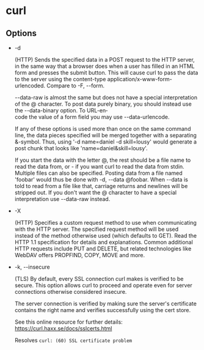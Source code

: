 # curl

## Options

* -d
    
    (HTTP) Sends the specified data in a POST request to the HTTP server, in the same way that a browser does when a user has filled in an HTML form and presses the submit button.  This will cause curl to pass the data to the server using the content-type application/x-www-form-urlencoded.  Compare to -F, --form.

    --data-raw is almost the same but does not have a special interpretation of the @ character. To post data purely binary, you should instead use the --data-binary option.  To URL-en‐      
    code the value of a form field you may use --data-urlencode.

    If any of these options is used more than once on the same command line, the data pieces specified will be merged together with a separating &-symbol. Thus, using '-d name=daniel -d      skill=lousy' would generate a post chunk that looks like 'name=daniel&skill=lousy'.

    If  you  start the data with the letter @, the rest should be a file name to read the data from, or - if you want curl to read the data from stdin. Multiple files can also be specified. Posting data from a file named 'foobar' would thus be done with -d, --data @foobar. When --data is told to read from a file like that, carriage returns and newlines will be stripped out. If you don't want the @ character to have a special interpretation use --data-raw instead.

* -X 

    (HTTP)  Specifies  a  custom request method to use when communicating with the HTTP server.  The specified request method will be used instead of the method otherwise used (which defaults to GET). Read the HTTP 1.1 specification for details and explanations. Common additional HTTP requests include PUT and  DELETE,  but  related  technologies like WebDAV offers PROPFIND, COPY, MOVE and more.

* -k, --insecure
    
    (TLS) By default, every SSL connection curl makes is verified to be secure. This option allows curl to proceed and operate even for server connections otherwise considered insecure.

    The server connection is verified by making sure the server's certificate contains the right name and verifies successfully using the cert store.

    See this online resource for further details: https://curl.haxx.se/docs/sslcerts.html
    
    Resolves `curl: (60) SSL certificate problem`